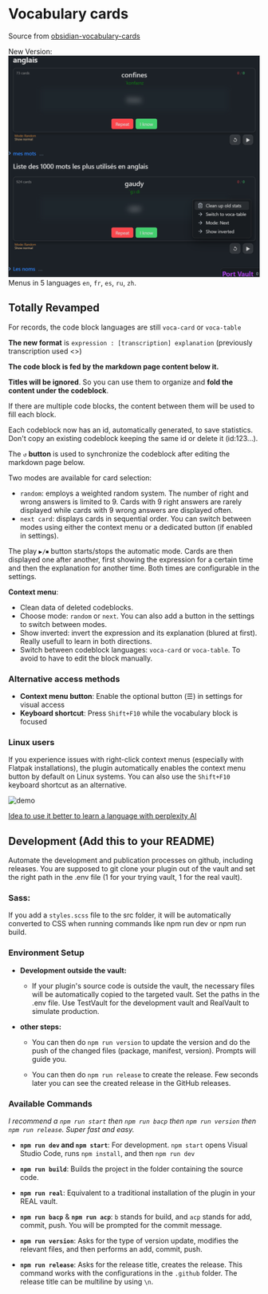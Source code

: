 # Vocabulary cards

Source from [obsidian-vocabulary-cards](https://github.com/meniam/obsidian-vocabulary-cards)

New Version:  
![alt text](assets/example.png)
Menus in 5 languages `en`, `fr`, `es`, `ru`, `zh`.

## Totally Revamped

For records, the code block languages are still `voca-card` or `voca-table`

**The new format** is `expression : [transcription] explanation` (previously transcription used <>)

**The code block is fed by the markdown page content below it.**

**Titles will be ignored**. So you can use them to organize and **fold the content under the codeblock**.

If there are multiple code blocks, the content between them will be used to fill each block.

Each codeblock now has an id, automatically generated, to save statistics. Don't copy an existing codeblock keeping the same id or delete it (id:123...).

The `↺` **button** is used to synchronize the codeblock after editing the markdown page below.

Two modes are available for card selection:
- `random`: employs a weighted random system. The number of right and wrong answers is limited to 9. Cards with 9 right answers are rarely displayed while cards with 9 wrong answers are displayed often.
- `next card`: displays cards in sequential order.
You can switch between modes using either the context menu or a dedicated button (if enabled in settings).  
  
The play `▶/⏹` button starts/stops the automatic mode. Cards are then displayed one after another, first showing the expression for a certain time and then the explanation for another time. Both times are configurable in the settings.  

**Context menu**:
- Clean data of deleted codeblocks.
- Choose mode: `random` or `next`. You can also add a button in the settings to switch between modes.
- Show inverted: invert the expression and its explanation (blured at first). Really usefull to learn in both directions.
- Switch between codeblock languages: `voca-card` or `voca-table`. To avoid to have to edit the block manually.

### Alternative access methods

- **Context menu button**: Enable the optional button (☰) in settings for visual access
- **Keyboard shortcut**: Press `Shift+F10` while the vocabulary block is focused

### Linux users

If you experience issues with right-click context menus (especially with Flatpak installations), the plugin automatically enables the context menu button by default on Linux systems. You can also use the `Shift+F10` keyboard shortcut as an alternative.  
  
![demo](assets/Voca_cards_review.gif)  
   
[Idea to use it better to learn a language with perplexity AI](<assets/Idea to use it better to learn a language.md>)

## Development (Add this to your README)

Automate the development and publication processes on github, including releases. You are supposed to git clone your plugin out of the vault and set the right path in the .env file (1 for your trying vault, 1 for the real vault).

### Sass:
If you add a `styles.scss` file to the src folder, it will be automatically converted to CSS when running commands like npm run dev or npm run build.   
  
### Environment Setup

- **Development outside the vault:**
  - If your plugin's source code is outside the vault, the necessary files will be automatically copied to the targeted vault. Set the paths in the .env file. Use TestVault for the development vault and RealVault to simulate production.  
  
- **other steps:**   
  - You can then do `npm run version` to update the version and do the push of the changed files (package, manifest, version). Prompts will guide you.  
  
  - You can then do `npm run release` to create the release. Few seconds later you can see the created release in the GitHub releases.  

### Available Commands
  
*I recommend a `npm run start` then `npm run bacp` then `npm run version` then `npm run release`. Super fast and easy.*  
  
- **`npm run dev` and `npm start`**: For development. 
  `npm start` opens Visual Studio Code, runs `npm install`, and then `npm run dev`  
  
- **`npm run build`**: Builds the project in the folder containing the source code.  
  
- **`npm run real`**: Equivalent to a traditional installation of the plugin in your REAL vault.  
  
- **`npm run bacp`** & **`npm run acp`**: `b` stands for build, and `acp` stands for add, commit, push. You will be prompted for the commit message. 
  
- **`npm run version`**: Asks for the type of version update, modifies the relevant files, and then performs an add, commit, push.  
  
- **`npm run release`**: Asks for the release title, creates the release. This command works with the configurations in the `.github` folder. The release title can be multiline by using `\n`.
